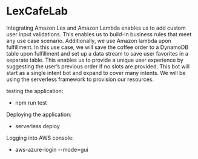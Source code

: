# LexCafeLab

Integrating Amazon Lex and Amazon Lambda enables us to add custom user input validations. This enables us to build-in business rules that meet any use case scenario. Additionally, we use Amazon lambda upon fulfillment. In this use case, we will save the coffee order to a DynamoDB table upon fulfillment and set up a data stream to save user favorites in a separate table. This enables us to provide a unique user experience by suggesting the user’s previous order if no slots are provided. This bot will start as a single intent bot and expand to cover many intents. We will be using the serverless framework to provision our resources.  

testing the application: 
  - npm run test

Deploying the application:
  - serverless deploy
  
Logging into AWS console:
  - aws-azure-login --mode=gui

